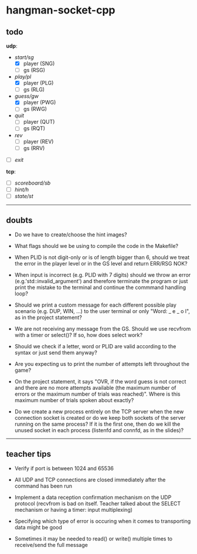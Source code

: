 # hangman-socket-cpp

## todo

**udp**:

- _start/sg_
  - [x] player (SNG)
  - [ ] gs (RSG)
- _play/pl_
  - [x] player (PLG)
  - [ ] gs (RLG)
- _guess/gw_
  - [x] player (PWG)
  - [ ] gs (RWG)
- _quit_
  - [ ] player (QUT)
  - [ ] gs (RQT)
- _rev_
  - [ ] player (REV)
  - [ ] gs (RRV)
- [ ] _exit_

**tcp**:

- [ ] _scoreboard/sb_
- [ ] _hint/h_
- [ ] _state/st_

---

## doubts

- Do we have to create/choose the hint images?

- What flags should we be using to compile the code in the Makefile?

- When PLID is not digit-only or is of length bigger than 6, should we treat the error in the player level or in the GS level and return ERR/RSG NOK?

- When input is incorrect (e.g. PLID with 7 digits) should we throw an error (e.g.'std::invalid_argument') and therefore terminate the program or just print the mistake to the terminal and continue the commmand handling loop?

- Should we print a custom message for each different possible play scenario (e.g. DUP, WIN, ...) to the user terminal or only "Word: _ e _ o l", as in the project statement?

- We are not receiving any message from the GS. Should we use recvfrom with a timer or select()? If so, how does select work?

- Should we check if a letter, word or PLID are valid according to the syntax or just send them anyway?

- Are you expecting us to print the number of attempts left throughout the game?

- On the project statement, it says "OVR, if the word guess is not correct and there are no more attempts
  available (the maximum number of errors or the maximum number of trials was reached)". Where is this maximum number of trials spoken about exactly?

- Do we create a new process entirely on the TCP server when the new connection socket is created or do we keep both sockets of the server running on the same process? If it is the first one, then do we kill the unused socket in each process (listenfd and connfd, as in the slides)?

---

## teacher tips

- Verify if port is between 1024 and 65536

- All UDP and TCP connections are closed immediately after the command has been run

- Implement a data reception confirmation mechanism on the UDP protocol (recvfrom is bad on itself. Teacher talked about the SELECT mechanism or having a timer: input multiplexing)

- Specifying which type of error is occuring when it comes to transporting data might be good

- Sometimes it may be needed to read() or write() multiple times to receive/send the full message
